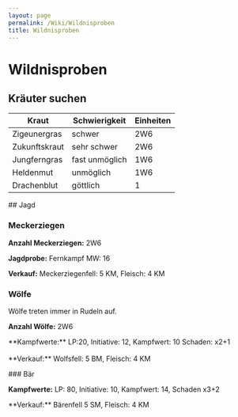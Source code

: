 ```yaml
---
layout: page
permalink: /Wiki/Wildnisproben
title: Wildnisproben
---
```


# Wildnisproben

## Kräuter suchen

<table>
<thead>
<tr><th>Kraut</th><th>Schwierigkeit</th><th>Einheiten</th></tr>
</thead>
<tbody>
<tr><td>Zigeunergras</td><td>schwer</td><td>2W6</td></tr>
<tr><td>Zukunftskraut</td><td>sehr schwer</td><td>2W6</td></tr>
<tr><td>Jungferngras</td><td>fast unmöglich</td><td>1W6</td></tr>
<tr><td>Heldenmut</td><td>unmöglich</td><td>1W6</td></tr>
<tr><td>Drachenblut</td><td>göttlich</td><td>1</td></tr>
</tbody>
</table>
## Jagd

### Meckerziegen

**Anzahl Meckerziegen:** 2W6

**Jagdprobe:** Fernkampf MW: 16

**Verkauf:** Meckerziegenfell: 5 KM, Fleisch: 4 KM

### Wölfe

Wölfe treten immer in Rudeln auf.

**Anzahl Wölfe:** 2W6

<p>**Kampfwerte:** LP:20, Initiative: 12, Kampfwert: 10 Schaden: x2+1<br/>
<br/>
**Verkauf:** Wolfsfell: 5 BM, Fleisch: 4 KM</p>
### Bär

**Kampfwerte:** LP: 80, Initiative: 10, Kampfwert: 14, Schaden x3+2

<p>**Verkauf:** Bärenfell 5 SM, Fleisch: 4 KM<br/>
 </p>
